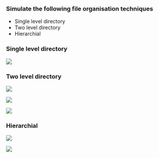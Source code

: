 ### Simulate the following file organisation techniques

- Single level directory 
- Two level directory
- Hierarchial

### Single level directory 

![](singlelevel.jpg)

### Two level directory

![](twolevel1.jpg)

![](twolevel2.jpg)

![](twolevel3.jpg)

### Hierarchial

![](hierarchial1.jpg)

![](hierarchial2.jpg)
